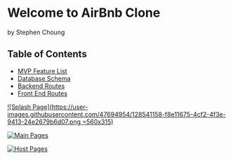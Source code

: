 # Welcome to AirBnb Clone
by Stephen Choung

## Table of Contents
* [MVP Feature List](https://github.com/Twprcntmlk/App-Academy-Week16-Solo-Project/wiki/MVP-List)
* [Database Schema](https://github.com/Twprcntmlk/App-Academy-Week16-Solo-Project/wiki/Database-Schema)
* [Backend Routes](https://github.com/Twprcntmlk/App-Academy-Week16-Solo-Project/wiki/Backend-Routes)
* [Front End Routes](https://github.com/Twprcntmlk/App-Academy-Week16-Solo-Project/wiki/Frontend-Routes)



[![Splash Page](https://user-images.githubusercontent.com/47694954/128541158-f8e11675-4cf2-4f3e-9413-24e2679b6d07.png =560x315)](https://youtu.be/siI5UL8wmUw)

[![Main Pages](https://user-images.githubusercontent.com/47694954/128541058-021528ed-b82e-4a80-a571-f27239e5b6e9.png)](https://youtu.be/ZbWWcBDsOJY)

[![Host Pages](https://user-images.githubusercontent.com/47694954/128541305-d3b48485-aa67-4c63-88a3-6b462c8d38e7.png)](https://youtu.be/4r2IhdtBqf8!)

